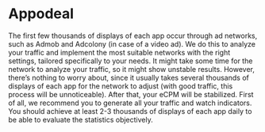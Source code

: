# Appodeal
The first few thousands of displays of each app occur through ad networks, such as Admob and Adcolony (in case of a video ad). We do this to analyze your traffic and implement the most suitable networks with the right settings, tailored specifically to your needs.
It might take some time for the network to analyze your traffic, so it might show unstable results. However, there’s nothing to worry about, since it usually takes several thousands of displays of each app for the network to adjust (with good traffic, this process will be unnoticeable). After that, your eCPM will be stabilized.
First of all, we recommend you to generate all your traffic and watch indicators. You should achieve at least 2-3 thousands of displays of each app daily to be able to evaluate the statistics objectively.

